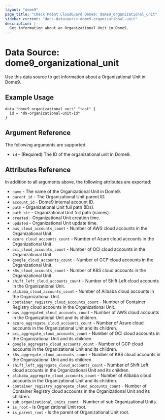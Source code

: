 ```yaml
---
layout: "dome9"
page_title: "Check Point CloudGuard Dome9: dome9_organizational_unit"
sidebar_current: "docs-datasource-dome9-organizational-unit"
description: |-
  Get information about an Organizational Unit in Dome9.
---
```


# Data Source: dome9_organizational_unit

Use this data source to get information about a Organizational Unit in Dome9.

## Example Usage

```hcl
data "dome9_organizational_unit" "test" {
  id = "d9-organizational-unit-id"
}

```

## Argument Reference

The following arguments are supported:

* `id` - (Required) The ID of the organizational unit in Dome9.

## Attributes Reference

In addition to all arguments above, the following attributes are exported:

* `name` - The name of the Organizational Unit in Dome9.
* `parent_id` - The Organizational Unit parent ID.
* `account_id` - Dome9 internal account ID.
* `path` - Organizational Unit full path (IDs).
* `path_str` - Organizational Unit full path (names).
* `created` - Organizational Unit creation time.
* `updated` - Organizational Unit update time.
* `aws_cloud_accounts_count` - Number of AWS cloud accounts in the Organizational Unit.
* `azure_cloud_accounts_count` - Number of Azure cloud accounts in the Organizational Unit.
* `oci_cloud_accounts_count` - Number of OCI cloud accounts in the Organizational Unit.
* `google_cloud_accounts_count` - Number of GCP cloud accounts in the Organizational Unit.
* `k8s_cloud_accounts_count` - Number of K8S cloud accounts in the Organizational Unit.
* `shift_left_cloud_accounts_count` - Number of Shift Left cloud accounts in the Organizational Unit.
* `alibaba_cloud_accounts_count` - Number of Alibaba cloud accounts in the Organizational Unit.
* `container_registry_cloud_accounts_count` - Number of Container Registry cloud accounts in the Organizational Unit.
* `aws_aggregated_cloud_accounts_count` - Number of AWS cloud accounts in the Organizational Unit and its children.
* `azure_aggregate_cloud_accounts_count` - Number of Azure cloud accounts in the Organizational Unit and its children.
* `oci_aggregate_cloud_accounts_count` - Number of OCI cloud accounts in the Organizational Unit and its children.
* `google_aggregate_cloud_accounts_count` - Number of GCP cloud accounts in the Organizational Unit and its children.
* `k8s_aggregate_cloud_accounts_count` - Number of K8S cloud accounts in the Organizational Unit and its children.
* `shift_left_aggregate_cloud_accounts_count` - Number of Shift Left cloud accounts in the Organizational Unit and its children.
* `alibaba_aggregate_cloud_accounts_count` - Number of Alibaba cloud accounts in the Organizational Unit and its children.
* `container_registry_aggregate_cloud_accounts_count` - Number of Container Registry cloud accounts in the Organizational Unit and its children.
* `sub_organizational_units_count` - Number of sub Organizational Units.
* `is_root` - Is Organizational Unit root.
* `is_parent_root` - Is the parent of Organizational Unit root.

